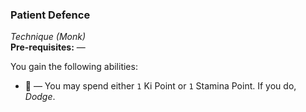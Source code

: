 ### Patient Defence
*Technique (Monk)*  
**Pre-requisites:** —  

You gain the following abilities:
* 🔵 — You may spend either `1` Ki Point or `1` Stamina Point. If you do, *Dodge*.
